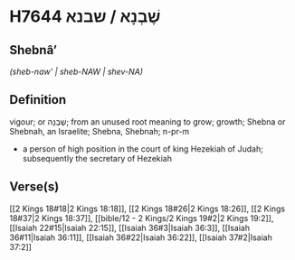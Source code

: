 # H7644 שֶׁבְנָא / שבנא

## Shebnâʼ

_(sheb-naw' | sheb-NAW | shev-NA)_

## Definition

vigour; or שֶׁבְנָה; from an unused root meaning to grow; growth; Shebna or Shebnah, an Israelite; Shebna, Shebnah; n-pr-m

- a person of high position in the court of king Hezekiah of Judah; subsequently the secretary of Hezekiah

## Verse(s)

[[2 Kings 18#18|2 Kings 18:18]], [[2 Kings 18#26|2 Kings 18:26]], [[2 Kings 18#37|2 Kings 18:37]], [[bible/12 - 2 Kings/2 Kings 19#2|2 Kings 19:2]], [[Isaiah 22#15|Isaiah 22:15]], [[Isaiah 36#3|Isaiah 36:3]], [[Isaiah 36#11|Isaiah 36:11]], [[Isaiah 36#22|Isaiah 36:22]], [[Isaiah 37#2|Isaiah 37:2]]